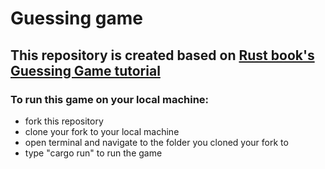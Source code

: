 # Guessing game

## This repository is created based on [Rust book's Guessing Game tutorial](https://doc.rust-lang.org/book/ch02-00-guessing-game-tutorial.html)

### To run this game on your local machine:
- fork this repository
- clone your fork to your local machine
- open terminal and navigate to the folder you cloned your fork to
- type "cargo run" to run the game

